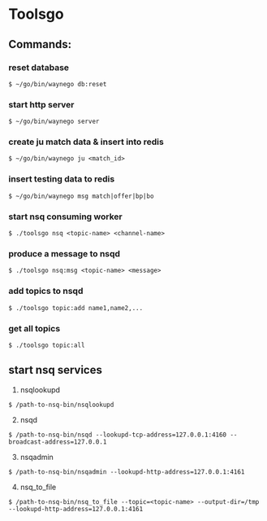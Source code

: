 # Toolsgo
## Commands:
### reset database
    $ ~/go/bin/waynego db:reset
    
### start http server
    $ ~/go/bin/waynego server

### create ju match data & insert into redis
    $ ~/go/bin/waynego ju <match_id>

### insert testing data to redis
    $ ~/go/bin/waynego msg match|offer|bp|bo

### start nsq consuming worker
    $ ./toolsgo nsq <topic-name> <channel-name>

### produce a message to nsqd
    $ ./toolsgo nsq:msg <topic-name> <message>

### add topics to nsqd
    $ ./toolsgo topic:add name1,name2,...

### get all topics
    $ ./toolsgo topic:all

## start nsq services
    
1. nsqlookupd
```
$ /path-to-nsq-bin/nsqlookupd
```
2. nsqd
```
$ /path-to-nsq-bin/nsqd --lookupd-tcp-address=127.0.0.1:4160 --broadcast-address=127.0.0.1
```
3. nsqadmin
```
$ /path-to-nsq-bin/nsqadmin --lookupd-http-address=127.0.0.1:4161
```
4. nsq_to_file
```
$ /path-to-nsq-bin/nsq_to_file --topic=<topic-name> --output-dir=/tmp --lookupd-http-address=127.0.0.1:4161
```
